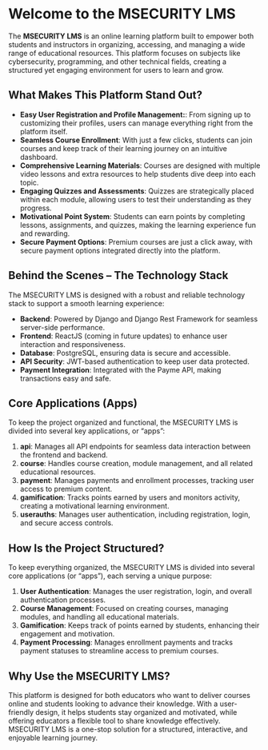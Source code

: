 # Welcome to the MSECURITY LMS

The **MSECURITY LMS** is an online learning platform built to empower both students and instructors in organizing, accessing, and managing a wide range of educational resources. This platform focuses on subjects like cybersecurity, programming, and other technical fields, creating a structured yet engaging environment for users to learn and grow.

## What Makes This Platform Stand Out?

- **Easy User Registration and Profile Management:**: From signing up to customizing their profiles, users can manage everything right from the platform itself.
- **Seamless Course Enrollment**: With just a few clicks, students can join courses and keep track of their learning journey on an intuitive dashboard.
- **Comprehensive Learning Materials**: Courses are designed with multiple video lessons and extra resources to help students dive deep into each topic.
- **Engaging Quizzes and Assessments**: Quizzes are strategically placed within each module, allowing users to test their understanding as they progress.
- **Motivational Point System**: Students can earn points by completing lessons, assignments, and quizzes, making the learning experience fun and rewarding.
- **Secure Payment Options**: Premium courses are just a click away, with secure payment options integrated directly into the platform.



## Behind the Scenes – The Technology Stack

The MSECURITY LMS is designed with a robust and reliable technology stack to support a smooth learning experience:

- **Backend**: Powered by Django and Django Rest Framework for seamless server-side performance.
- **Frontend**: ReactJS (coming in future updates) to enhance user interaction and responsiveness.
- **Database**: PostgreSQL, ensuring data is secure and accessible.
- **API Security**: JWT-based authentication to keep user data protected.
- **Payment Integration**: Integrated with the Payme API, making transactions easy and safe.


## Core Applications (Apps)

To keep the project organized and functional, the MSECURITY LMS is divided into several key applications, or “apps”:

1. **api**: Manages all API endpoints for seamless data interaction between the frontend and backend.
2. **course**: Handles course creation, module management, and all related educational resources.
3. **payment**: Manages payments and enrollment processes, tracking user access to premium content.
4. **gamification**: Tracks points earned by users and monitors activity, creating a motivational learning environment.
5. **userauths**:  Manages user authentication, including registration, login, and secure access controls.


## How Is the Project Structured?


To keep everything organized, the MSECURITY LMS is divided into several core applications (or “apps”), each serving a unique purpose:

1. **User Authentication**: Manages the user registration, login, and overall authentication processes.
2. **Course Management**: Focused on creating courses, managing modules, and handling all educational materials.
3. **Gamification**: Keeps track of points earned by students, enhancing their engagement and motivation.
4. **Payment Processing**: Manages enrollment payments and tracks payment statuses to streamline access to premium courses.


## Why Use the MSECURITY LMS?

This platform is designed for both educators who want to deliver courses online and students looking to advance their knowledge. With a user-friendly design, it helps students stay organized and motivated, while offering educators a flexible tool to share knowledge effectively. MSECURITY LMS is a one-stop solution for a structured, interactive, and enjoyable learning journey.

